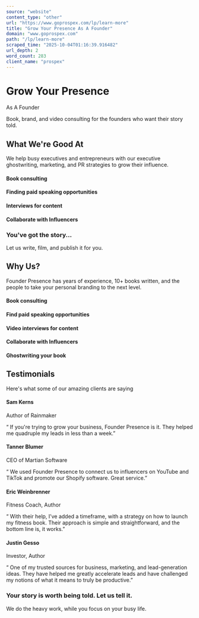 ```yaml
---
source: "website"
content_type: "other"
url: "https://www.goprospex.com/lp/learn-more"
title: "Grow Your Presence As A Founder"
domain: "www.goprospex.com"
path: "/lp/learn-more"
scraped_time: "2025-10-04T01:16:39.916482"
url_depth: 2
word_count: 283
client_name: "prospex"
---
```


# Grow Your Presence  
As A Founder

Book, brand, and video consulting for the founders who want their story told.

## What We're Good At

We help busy executives and entrepreneurs with our executive ghostwriting, marketing, and PR strategies to grow their influence.

#### Book consulting

#### Finding paid speaking opportunities

#### Interviews for content

#### Collaborate with Influencers

### You've got the story...

Let us write, film, and publish it for you.

## Why Us?

Founder Presence has years of experience, 10+ books written, and the people to take your personal branding to the next level.

#### Book consulting

#### Find paid speaking opportunities

#### Video interviews for content

#### Collaborate with Influencers

#### Ghostwriting your book

## Testimonials

Here's what some of our amazing clients are saying

#### Sam Kerns

Author of Rainmaker

“ If you're trying to grow your business, Founder Presence is it. They helped me quadruple my leads in less than a week.”

#### Tanner Blumer

CEO of Martian Software

“ We used Founder Presence to connect us to influencers on YouTube and TikTok and promote our Shopify software. Great service.”

#### Eric Weinbrenner

Fitness Coach, Author

“ With their help, I’ve added a timeframe, with a strategy on how to launch my fitness book. Their approach is simple and straightforward, and the bottom line is, it works.”

#### Justin Gesso

Investor, Author

“ One of my trusted sources for business, marketing, and lead-generation ideas. They have helped me greatly accelerate leads and have challenged my notions of what it means to truly be productive.”

### Your story is worth being told. Let us tell it.

We do the heavy work, while you focus on your busy life.